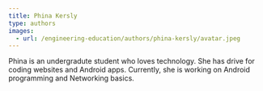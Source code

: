 ```yaml
---
title: Phina Kersly
type: authors
images:
  - url: /engineering-education/authors/phina-kersly/avatar.jpeg 
---
```

Phina is an undergradute student who loves technology. She has drive for coding websites and Android apps. Currently, she is working on Android programming and Networking basics.
